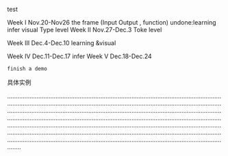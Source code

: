 

  test 


Week I Nov.20-Nov26
	the frame (Input Output , function) undone:learning infer visual
	Type level
Week II Nov.27-Dec.3
	Toke level
	
Week III Dec.4-Dec.10
	learning &visual

Week IV Dec.11-Dec.17
    infer
Week V Dec.18-Dec.24

	finish a demo


具体实例	




































































































































































































































































































































































































































































































































............................................................................................................................................................................................................................................................................................................................................................................................................................................................................................................................................................................................................................................................................................................................................................................................................................................................................................................







































































































































































































